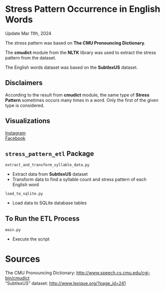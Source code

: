 # Stress Pattern Occurrence in English Words
Update Mar 11th, 2024

The stress pattern was based on **The CMU Pronouncing Dictionary**.   

The **cmudict** module from the **NLTK** library was used to extract the stress pattern from the dataset.    

The English words dataset was based on the **SubtlexUS** dataset.     

## Disclaimers
According to the result from **cmudict** module, 
the same type of **Stress Pattern** sometimes occurs many times in a word. 
Only the first of the given type is considered.

## Visualizations
[Instagram](https://www.instagram.com/p/C4Ycgo2PHJA/?utm_source=ig_web_copy_link)  
[Facebook](https://www.facebook.com/permalink.php?story_fbid=pfbid0nTKpe1Wx9BVbQJ8KZpQQfRCwp4zQn5TLDasiyiq9ec8u9fwBbJutnVa4FtXpsSfTl&id=61553626169836)    


## ```stress_pattern_etl``` Package

```extract_and_transform_syllable_data.py```
- Extract data from **SubtlexUS** dataset
- Transform data to find a syllable count and stress pattern of each English word

```load_to_sqlite.py```
- Load data to SQLite database tables

## To Run the ETL Process
```main.py```

- Execute the script

# Sources
The CMU Pronouncing Dictionary: http://www.speech.cs.cmu.edu/cgi-bin/cmudict   
“SubtlexUS” dataset: http://www.lexique.org/?page_id=241  
